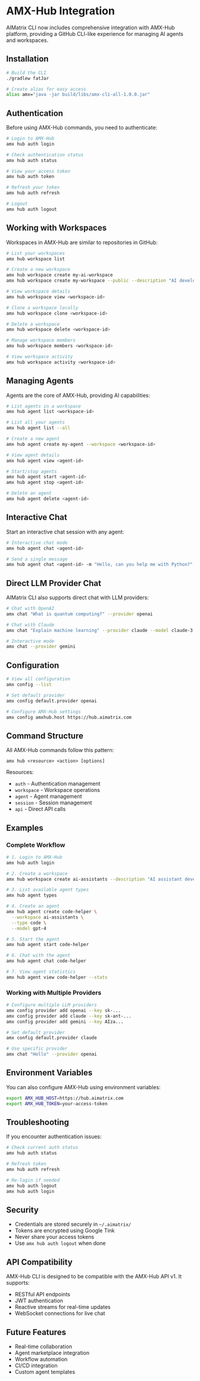 # AMX-Hub Integration

AIMatrix CLI now includes comprehensive integration with AMX-Hub platform, providing a GitHub CLI-like experience for managing AI agents and workspaces.

## Installation

```bash
# Build the CLI
./gradlew fatJar

# Create alias for easy access
alias amx="java -jar build/libs/amx-cli-all-1.0.0.jar"
```

## Authentication

Before using AMX-Hub commands, you need to authenticate:

```bash
# Login to AMX-Hub
amx hub auth login

# Check authentication status
amx hub auth status

# View your access token
amx hub auth token

# Refresh your token
amx hub auth refresh

# Logout
amx hub auth logout
```

## Working with Workspaces

Workspaces in AMX-Hub are similar to repositories in GitHub:

```bash
# List your workspaces
amx hub workspace list

# Create a new workspace
amx hub workspace create my-ai-workspace
amx hub workspace create my-workspace --public --description "AI development workspace"

# View workspace details
amx hub workspace view <workspace-id>

# Clone a workspace locally
amx hub workspace clone <workspace-id>

# Delete a workspace
amx hub workspace delete <workspace-id>

# Manage workspace members
amx hub workspace members <workspace-id>

# View workspace activity
amx hub workspace activity <workspace-id>
```

## Managing Agents

Agents are the core of AMX-Hub, providing AI capabilities:

```bash
# List agents in a workspace
amx hub agent list <workspace-id>

# List all your agents
amx hub agent list --all

# Create a new agent
amx hub agent create my-agent --workspace <workspace-id>

# View agent details
amx hub agent view <agent-id>

# Start/stop agents
amx hub agent start <agent-id>
amx hub agent stop <agent-id>

# Delete an agent
amx hub agent delete <agent-id>
```

## Interactive Chat

Start an interactive chat session with any agent:

```bash
# Interactive chat mode
amx hub agent chat <agent-id>

# Send a single message
amx hub agent chat <agent-id> -m "Hello, can you help me with Python?"
```

## Direct LLM Provider Chat

AIMatrix CLI also supports direct chat with LLM providers:

```bash
# Chat with OpenAI
amx chat "What is quantum computing?" --provider openai

# Chat with Claude
amx chat "Explain machine learning" --provider claude --model claude-3-opus

# Interactive mode
amx chat --provider gemini
```

## Configuration

```bash
# View all configuration
amx config --list

# Set default provider
amx config default.provider openai

# Configure AMX-Hub settings
amx config amxhub.host https://hub.aimatrix.com
```

## Command Structure

All AMX-Hub commands follow this pattern:
```
amx hub <resource> <action> [options]
```

Resources:
- `auth` - Authentication management
- `workspace` - Workspace operations  
- `agent` - Agent management
- `session` - Session management
- `api` - Direct API calls

## Examples

### Complete Workflow

```bash
# 1. Login to AMX-Hub
amx hub auth login

# 2. Create a workspace
amx hub workspace create ai-assistants --description "AI assistant development"

# 3. List available agent types
amx hub agent types

# 4. Create an agent
amx hub agent create code-helper \
  --workspace ai-assistants \
  --type code \
  --model gpt-4

# 5. Start the agent
amx hub agent start code-helper

# 6. Chat with the agent
amx hub agent chat code-helper

# 7. View agent statistics
amx hub agent view code-helper --stats
```

### Working with Multiple Providers

```bash
# Configure multiple LLM providers
amx config provider add openai --key sk-...
amx config provider add claude --key sk-ant-...
amx config provider add gemini --key AIza...

# Set default provider
amx config default.provider claude

# Use specific provider
amx chat "Hello" --provider openai
```

## Environment Variables

You can also configure AMX-Hub using environment variables:

```bash
export AMX_HUB_HOST=https://hub.aimatrix.com
export AMX_HUB_TOKEN=your-access-token
```

## Troubleshooting

If you encounter authentication issues:
```bash
# Check current auth status
amx hub auth status

# Refresh token
amx hub auth refresh

# Re-login if needed
amx hub auth logout
amx hub auth login
```

## Security

- Credentials are stored securely in `~/.aimatrix/`
- Tokens are encrypted using Google Tink
- Never share your access tokens
- Use `amx hub auth logout` when done

## API Compatibility

AMX-Hub CLI is designed to be compatible with the AMX-Hub API v1. It supports:
- RESTful API endpoints
- JWT authentication
- Reactive streams for real-time updates
- WebSocket connections for live chat

## Future Features

- Real-time collaboration
- Agent marketplace integration
- Workflow automation
- CI/CD integration
- Custom agent templates